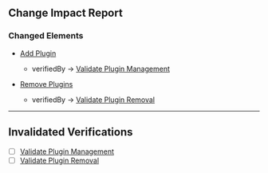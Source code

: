 ## Change Impact Report

### Changed Elements

* [Add Plugin](Requirements.md#add-plugin)
    * verifiedBy -> [Validate Plugin Management](Verifications.md#validate-plugin-management)


* [Remove Plugins](Requirements.md#remove-plugins)
    * verifiedBy -> [Validate Plugin Removal](Verifications.md#validate-plugin-removal)



---

## Invalidated Verifications

- [ ] [Validate Plugin Management](Verifications.md#validate-plugin-management)
- [ ] [Validate Plugin Removal](Verifications.md#validate-plugin-removal)
